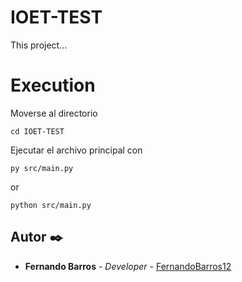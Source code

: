 # IOET-TEST
This project...

# Execution
Moverse al directorio
```
cd IOET-TEST
```
Ejecutar el archivo principal con
```
py src/main.py 
```
or
```
python src/main.py 
```
## Autor ✒️

* **Fernando Barros** - *Developer* - [FernandoBarros12](https://github.com/FernandoBarros12)